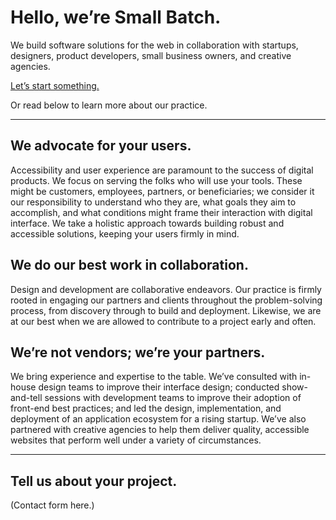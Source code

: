 # Hello, we’re Small Batch.

We build software solutions for the web in collaboration with startups, designers, product developers, small business owners, and creative agencies.

[Let’s start something.](/contact-us 'Tell us about your project.')

Or read below to learn more about our practice.

---

## We advocate for your users.
Accessibility and user experience are paramount to the success of digital products. We focus on serving the folks who will use your tools. These might be customers, employees, partners, or beneficiaries; we consider it our responsibility to understand who they are, what goals they aim to accomplish, and what conditions might frame their interaction with digital interface. We take a holistic approach towards building robust and accessible solutions, keeping your users firmly in mind.

## We do our best work in collaboration.
Design and development are collaborative endeavors. Our practice is firmly rooted in engaging our partners and clients throughout the problem-solving process, from discovery through to build and deployment. Likewise, we are at our best when we are allowed to contribute to a project early and often.

## We’re not vendors; we’re your partners.
We bring experience and expertise to the table. We’ve consulted with in-house design teams to improve their interface design; conducted show-and-tell sessions with development teams to improve their adoption of front-end best practices; and led the design, implementation, and deployment of an application ecosystem for a rising startup. We’ve also partnered with creative agencies to help them deliver quality, accessible websites that perform well under a variety of circumstances.

---

## Tell us about your project.
(Contact form here.)
